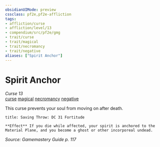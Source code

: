 ```yaml
---
obsidianUIMode: preview
cssclass: pf2e,pf2e-affliction
tags:
- affliction/curse
- affliction/level/13
- compendium/src/pf2e/gmg
- trait/curse
- trait/magical
- trait/necromancy
- trait/negative
aliases: ["Spirit Anchor"]
---
```

# Spirit Anchor
*Curse 13*  
[curse](rules/traits/curse.md "Curse Effect Trait")  [magical](rules/traits/magical.md "Magical Item Trait")  [necromancy](rules/traits/necromancy.md "Necromancy School Trait")  [negative](rules/traits/negative.md "Negative Energy & Element Trait")  

This curse prevents your soul from moving on after death.

```ad-inline-affliction
title: Saving Throw: DC 31 Fortitude

**Effect** If you die while affected, your spirit is anchored to the Material Plane, and you become a ghost or other incorporeal undead.
```

*Source: Gamemastery Guide p. 117*